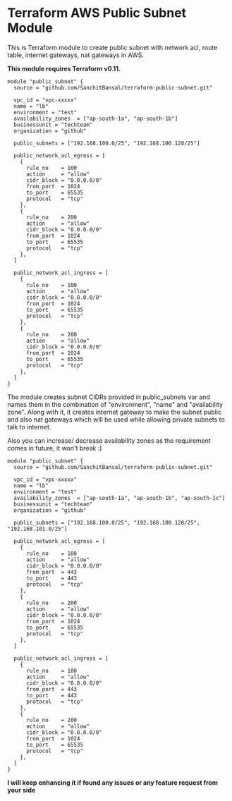 # Terraform AWS Public Subnet Module

This is Terraform module to create public subnet with network acl, route table, internet gateways, nat gateways in AWS.

**This module requires Terraform v0.11.**

```hcl
module "public_subnet" {
  source = "github.com/SanchitBansal/terraform-public-subnet.git"

  vpc_id = "vpc-xxxxx"
  name = "lb"
  environment = "test"
  availability_zones  = ["ap-south-1a", "ap-south-1b"]
  businessunit = "techteam"
  organization = "github"

  public_subnets = ["192.168.100.0/25", "192.168.100.128/25"]

  public_network_acl_egress = [
    {
      rule_no    = 100
      action     = "allow"
      cidr_block = "0.0.0.0/0"
      from_port  = 1024
      to_port    = 65535
      protocol   = "tcp"
    },
    {
      rule_no    = 200
      action     = "allow"
      cidr_block = "0.0.0.0/0"
      from_port  = 1024
      to_port    = 65535
      protocol   = "tcp"
    },
  ]

  public_network_acl_ingress = [
    {
      rule_no    = 100
      action     = "allow"
      cidr_block = "0.0.0.0/0"
      from_port  = 1024
      to_port    = 65535
      protocol   = "tcp"
    },
    {
      rule_no    = 200
      action     = "allow"
      cidr_block = "0.0.0.0/0"
      from_port  = 1024
      to_port    = 65535
      protocol   = "tcp"
    },
  ]
}
```

The module creates subnet CIDRs provided in public_subnets var and names them in the combination of "environment", "name" and "availability zone". Along with it, it creates internet gateway to make the subnet public and also nat gateways which will be used while allowing private subnets to talk to internet.

Also you can increase/ decrease availability zones as the requirement comes in future, it won't break :)

```hcl
module "public_subnet" {
  source = "github.com/SanchitBansal/terraform-public-subnet.git"
  
  vpc_id = "vpc-xxxxx"
  name = "lb"
  environment = "test"
  availability_zones  = ["ap-south-1a", "ap-south-1b", "ap-south-1c"]
  businessunit = "techteam"
  organization = "github"

  public_subnets = ["192.168.100.0/25", "192.168.100.128/25", "192.168.101.0/25"]

  public_network_acl_egress = [
    {
      rule_no    = 100
      action     = "allow"
      cidr_block = "0.0.0.0/0"
      from_port  = 443
      to_port    = 443
      protocol   = "tcp"
    },
    {
      rule_no    = 200
      action     = "allow"
      cidr_block = "0.0.0.0/0"
      from_port  = 1024
      to_port    = 65535
      protocol   = "tcp"
    },
  ]

  public_network_acl_ingress = [
    {
      rule_no    = 100
      action     = "allow"
      cidr_block = "0.0.0.0/0"
      from_port  = 443
      to_port    = 443
      protocol   = "tcp"
    },
    {
      rule_no    = 200
      action     = "allow"
      cidr_block = "0.0.0.0/0"
      from_port  = 1024
      to_port    = 65535
      protocol   = "tcp"
    },
  ]
}
```

**I will keep enhancing it if found any issues or any feature request from your side**
